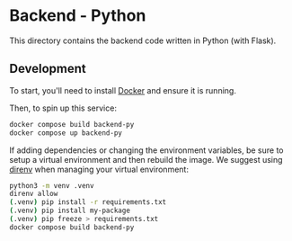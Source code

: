 # Backend - Python

This directory contains the backend code written in Python (with Flask).

## Development

To start, you'll need to install [Docker](https://docs.docker.com/engine/install/) and ensure it is running.

Then, to spin up this service:

```bash
docker compose build backend-py
docker compose up backend-py
```

If adding dependencies or changing the environment variables, be sure to setup a virtual environment and then rebuild the image. We suggest using [direnv](https://direnv.net/) when managing your virtual environment:

```bash
python3 -m venv .venv
direnv allow
(.venv) pip install -r requirements.txt
(.venv) pip install my-package
(.venv) pip freeze > requirements.txt
docker compose build backend-py
```
